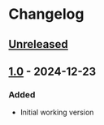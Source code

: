 # Changelog

## [Unreleased]

## [1.0] - 2024-12-23

### Added

- Initial working version

[Unreleased]: https://github.com/hpalma/intellij-domain-translator/compare/v1.0...HEAD
[1.0]: https://github.com/hpalma/intellij-domain-translator/commits/v1.0
